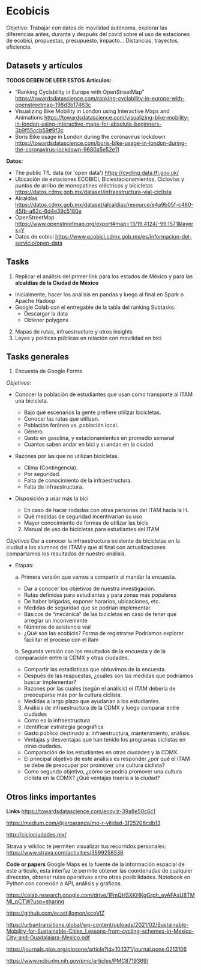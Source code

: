 # Ecobicis
Objetivo: Trabajar con datos de movilidad autónoma, explorar las diferencias antes, durante y después del covid sobre el uso de estaciones de ecobici, propuestas, presupuesto, impacto… Distancias, trayectos, eficiencia.


## Datasets y artículos
**TODOS DEBEN DE LEER ESTOS**
**Artículos:**

- “Ranking Cyclability in Europe with OpenStreetMap”
https://towardsdatascience.com/ranking-cyclability-in-europe-with-openstreetmap-198d3b17463c
- Visualizing Bike Mobility in London using Interactive Maps and Animations
https://towardsdatascience.com/visualizing-bike-mobility-in-london-using-interactive-maps-for-absolute-beginners-3b9f55ccb59#9f3c
- Boris Bike usage in London during the coronavirus lockdown
https://towardsdatascience.com/boris-bike-usage-in-london-during-the-coronavirus-lockdown-9680a5e52e11


**Datos:**

- The public TfL data (or 'open data')
https://cycling.data.tfl.gov.uk/
- Ubicación de estaciones ECOBICI, Biciestacionamientos, Ciclovías y puntos de arribo de monopatines eléctricos y bicicletas
https://datos.cdmx.gob.mx/dataset/infraestructura-vial-ciclista
- Alcaldías
https://datos.cdmx.gob.mx/dataset/alcaldias/resource/e4a9b05f-c480-45fb-a62c-6d4e39c5180e 
- OpenStreetMap
https://www.openstreetmap.org/export#map=13/19.4124/-99.1571&layers=Y 
- Datos de eobici
https://www.ecobici.cdmx.gob.mx/es/informacion-del-servicio/open-data

## Tasks 
1. Replicar el análisis del primer link para los estados de México y para las **alcaldías de la Ciudad de México**
- Inicialmente, hacer los análisis en pandas y luego al final en Spark o Apache Hadoop
- Google Colab con el entregable de la tabla del ranking
Subtasks:
  - Descargar la data
  - Obtener polygons
2. Mapas de rutas, infraestructure y otros insights
3. Leyes y políticas públicas en relación con movilidad en bici


## Tasks generales

1. Encuesta de Google Forms

*Objetivos*:
- Conocer la población de estudiantes que usan como transporte al ITAM una bicicleta.
  - Bajo qué escenarios la gente prefiere utilizar bicicletas.
  - Conocer las rutas que utilizan. 
  - Población foránea vs. población local.
  - Género.
  - Gasto en gasolina, y estacionamientos en promedio semanal
  - Cuantos saben andar en bici y si andan en la ciudad

- Razones por las que no utilizan bicicletas.
  - Clima (Contingencia).
  - Por seguridad.
  - Falta de conocimiento de la infraestructura.
  - Falta de infraestructura.

- Disposición a usar más la bici
  - En caso de hacer rodadas con otras personas del ITAM hacia la H.
  - Qué medidas de seguridad incentivarían su uso
  - Mayor conocimiento de formas de utilizar las bicis


  2. Manual de uso de bicicletas para estudiantes del ITAM

*Objetivos*
Dar a conocer la infraestructura existente de bicicletas en la ciudad a los alumnos del ITAM y que al final con actualizaciones compartamos los resultados de nuestro análisis. 

- Etapas:

  a. Primera versión que vamos a compartir al mandar la encuesta.
    - Dar a conocer los objetivos de nuestra investigación.
    - Rutas definidas para estudiantes y para zonas más populares
    - De haber brigadas, exponer horarios, ubicaciones, etc. 
    - Medidas de seguridad que se podrían implementar
    - Básicos de “mecánica” de las bicicletas en caso de tener que arreglar un inconveniente
    - Números de asistencia vial
    - ¿Qué son las ecobicis? Forma de registrarse Podríamos explorar facilitar el proceso con el itam

  b. Segunda versión con los resultados de la encuesta y de la comparación entre la CDMX y otras ciudades.
    - Compartir las estadísticas que obtuvimos de la encuesta.
    - Después de las respuestas, ¿cuáles son las medidas que podríamos buscar implementar?
    - Razones por las cuales (según el análisis) el ITAM debería de preocuparse más por la cultura ciclista.
    - Medidas a largo plazo que ayudarían a los estudiantes.


  3. Análisis de infraestructura de la CDMX y luego comparar entre ciudades

  - Como es la infraestructura 
  - Identificar estrategia geográfica
  - Gasto público destinado a: infraestructura, mantenimiento, análisis.
  - Ventajas y desventajas que han tenido los programas ciclistas en otras ciudades.
  - Comparación de los estudiantes en otras ciudades y la CDMX.
  - El principal objetivo de este análisis es responder ¿por qué el ITAM se debe de preocupar por promover una cultura ciclista?
  - Como segundo objetivo, ¿cómo se podría promover una cultura ciclista en la CDMX? ¿Qué ventajas traería a la ciudad?


## Otros links importantes

**Links**
https://towardsdatascience.com/ecoviz-39a8e50c6c1

https://medium.com/@jeroaranda/mo-r-vilidad-3f25206cdb13

http://ciclociudades.mx/

Strava y wikiloc te permiten visualizar tus recorridos personales: https://www.strava.com/activities/3599258536

**Code or papers**
Google Maps es la fuente de la información espacial de este artículo, esta interfaz te permite obtener las coordenadas de cualquier dirección, obtener rutas operativas entre otras posibilidades. Notebook en Python con conexión a API, análisis y gráficos.

https://colab.research.google.com/drive/1FmQHSXKHKgGrph_evAFAxU8TMMl_pCTW?usp=sharing

https://github.com/ecastillomon/ecoVIZ


https://urbantransitions.global/wp-content/uploads/2021/02/Sustainable-Mobility-for-Sustainable-Cities_Lessons-from-cycling-schemes-in-Mexico-City-and-Guadalajara-Mexico.pdf

https://journals.plos.org/plosone/article?id=10.1371/journal.pone.0213106


https://www.ncbi.nlm.nih.gov/pmc/articles/PMC8719369/






